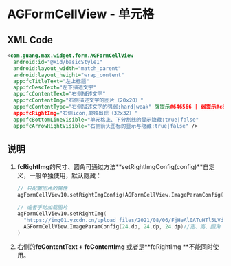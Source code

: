 # AGFormCellView - 单元格

## XML Code

```xml
<com.guang.max.widget.form.AGFormCellView
  android:id="@+id/basicStyle1"
  android:layout_width="match_parent"
  android:layout_height="wrap_content"
  app:fcTitleText="左上标题"
  app:fcDescText="左下描述文字"
  app:fcContentText="右侧描述文字"
  app:fcContentImg="右侧描述文字的图片（20x20）"
  app:fcContentType="右侧描述文字的强弱:hard|weak" 强提示#646566 | 弱提示#c8c9cc
  app:fcRightImg="右侧icon,单独出现（32x32）"    
  app:fcBottomLineVisible="单元格上、下分割线的显示隐藏:true|false" 
  app:fcArrowRightVisible="右侧箭头图标的显示与隐藏:true|false" /> 
```

## 说明

1. **fcRightImg**的尺寸、圆角可通过方法**setRightImgConfig(config)**自定义，一般单独使用，默认隐藏：

   ```kotlin
   // 只配置图片的属性
   agFormCellView10.setRightImgConfig(AGFormCellView.ImageParamConfig(24.dp,24.dp,24.dp))
   
   // 或者手动加载图片
   agFormCellView10.setRightImg(
     "https://img01.yzcdn.cn/upload_files/2021/08/06/FjHeAl0ATuHTl5LVdJ4pj0Xgxepg.jpg",
     AGFormCellView.ImageParamConfig(24.dp, 24.dp, 24.dp)//宽、高、圆角
   )
   ```

2. 右侧的**fcContentText + fcContentImg** 或者是**fcRightImg **不能同时使用。

   



